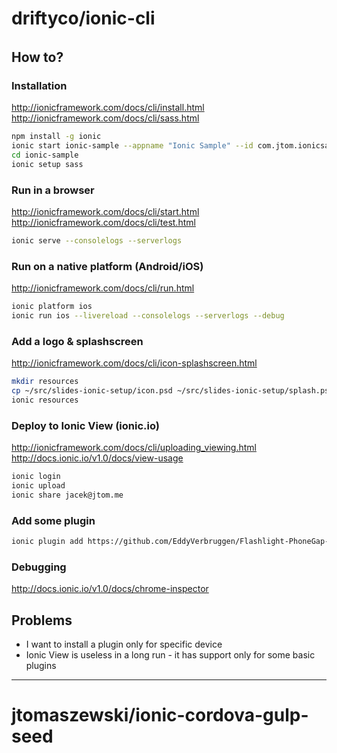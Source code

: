 # driftyco/ionic-cli
######

## How to?

### Installation

http://ionicframework.com/docs/cli/install.html
http://ionicframework.com/docs/cli/sass.html

```sh
npm install -g ionic
ionic start ionic-sample --appname "Ionic Sample" --id com.jtom.ionicsample --sass
cd ionic-sample
ionic setup sass
```

### Run in a browser

http://ionicframework.com/docs/cli/start.html
http://ionicframework.com/docs/cli/test.html

```sh
ionic serve --consolelogs --serverlogs
```

### Run on a native platform (Android/iOS)

http://ionicframework.com/docs/cli/run.html

```sh
ionic platform ios
ionic run ios --livereload --consolelogs --serverlogs --debug
```

### Add a logo & splashscreen

http://ionicframework.com/docs/cli/icon-splashscreen.html

```sh
mkdir resources
cp ~/src/slides-ionic-setup/icon.psd ~/src/slides-ionic-setup/splash.psd resources/
ionic resources
```

### Deploy to Ionic View (ionic.io)

http://ionicframework.com/docs/cli/uploading_viewing.html
http://docs.ionic.io/v1.0/docs/view-usage

```sh
ionic login
ionic upload
ionic share jacek@jtom.me
```

### Add some plugin

```sh
ionic plugin add https://github.com/EddyVerbruggen/Flashlight-PhoneGap-Plugin
```

### Debugging

http://docs.ionic.io/v1.0/docs/chrome-inspector

## Problems

- I want to install a plugin only for specific device
- Ionic View is useless in a long run - it has support only for some basic plugins


---


# jtomaszewski/ionic-cordova-gulp-seed
######
